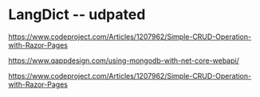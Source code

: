 # LangDict -- udpated

https://www.codeproject.com/Articles/1207962/Simple-CRUD-Operation-with-Razor-Pages


https://www.qappdesign.com/using-mongodb-with-net-core-webapi/

https://www.codeproject.com/Articles/1207962/Simple-CRUD-Operation-with-Razor-Pages
